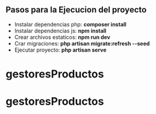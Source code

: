 ## Pasos para la Ejecucion del proyecto

- Instalar dependencias php: **composer install**
- Instalar dependencias js: **npm install**
- Crear archivos estaticos: **npm run dev**
- Crar migraciones: **php artisan migrate:refresh --seed**
- Ejecutar proyecto: **php artisan serve**

# gestoresProductos
# gestoresProductos
